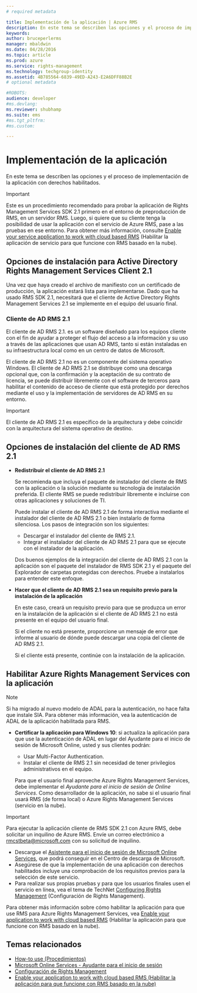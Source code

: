 ```yaml
---
# required metadata

title: Implementación de la aplicación | Azure RMS
description: En este tema se describen las opciones y el proceso de implementación de la aplicación con derechos habilitados
keywords:
author: bruceperlerms
manager: mbaldwin
ms.date: 04/28/2016
ms.topic: article
ms.prod: azure
ms.service: rights-management
ms.technology: techgroup-identity
ms.assetid: 4B785564-6839-49ED-A243-E2A6DFF88B2E
# optional metadata

#ROBOTS:
audience: developer
#ms.devlang:
ms.reviewer: shubhamp
ms.suite: ems
#ms.tgt_pltfrm:
#ms.custom:

---
```


# Implementación de la aplicación


En este tema se describen las opciones y el proceso de implementación de la aplicación con derechos habilitados.

> [!IMPORTANT]
> Este es un procedimiento recomendado para probar la aplicación de Rights Management Services SDK 2.1 primero en el entorno de preproducción de RMS, en un servidor RMS. Luego, si quiere que su cliente tenga la posibilidad de usar la aplicación con el servicio de Azure RMS, pase a las pruebas en ese entorno. Para obtener más información, consulte [Enable your service application to work with cloud based RMS](how-to-use-file-api-with-aadrm-cloud.md) (Habilitar la aplicación de servicio para que funcione con RMS basado en la nube).

 

## Opciones de instalación para Active Directory Rights Management Services Client 2.1

Una vez que haya creado el archivo de manifiesto con un certificado de producción, la aplicación estará lista para implementarse. Dado que ha usado RMS SDK 2.1, necesitará que el cliente de Active Directory Rights Management Services 2.1 se implemente en el equipo del usuario final.

### Cliente de AD RMS 2.1

El cliente de AD RMS 2.1. es un software diseñado para los equipos cliente con el fin de ayudar a proteger el flujo del acceso a la información y su uso a través de las aplicaciones que usan AD RMS, tanto si están instaladas en su infraestructura local como en un centro de datos de Microsoft.

El cliente de AD RMS 2.1 no es un componente del sistema operativo Windows. El cliente de AD RMS 2.1 se distribuye como una descarga opcional que, con la confirmación y la aceptación de su contrato de licencia, se puede distribuir libremente con el software de terceros para habilitar el contenido de acceso de cliente que está protegido por derechos mediante el uso y la implementación de servidores de AD RMS en su entorno.

> [!IMPORTANT]
> El cliente de AD RMS 2.1 es específico de la arquitectura y debe coincidir con la arquitectura del sistema operativo de destino.


## Opciones de instalación del cliente de AD RMS 2.1

-   **Redistribuir el cliente de AD RMS 2.1**

    Se recomienda que incluya el paquete de instalador del cliente de RMS con la aplicación o la solución mediante su tecnología de instalación preferida. El cliente RMS se puede redistribuir libremente e incluirse con otras aplicaciones y soluciones de TI.

    Puede instalar el cliente de AD RMS 2.1 de forma interactiva mediante el instalador del cliente de AD RMS 2.1 o bien instalarlo de forma silenciosa. Los pasos de integración son los siguientes:

    -   Descargar el instalador del cliente de RMS 2.1.
    -   Integrar el instalador del cliente de AD RMS 2.1 para que se ejecute con el instalador de la aplicación.

    Dos buenos ejemplos de la integración del cliente de AD RMS 2.1 con la aplicación son el paquete del instalador de RMS SDK 2.1 y el paquete del Explorador de carpetas protegidas con derechos. Pruebe a instalarlos para entender este enfoque.

-   **Hacer que el cliente de AD RMS 2.1 sea un requisito previo para la instalación de la aplicación**

    En este caso, creará un requisito previo para que se produzca un error en la instalación de la aplicación si el cliente de AD RMS 2.1 no está presente en el equipo del usuario final.

    Si el cliente no está presente, proporcione un mensaje de error que informe al usuario de dónde puede descargar una copia del cliente de AD RMS 2.1.

    Si el cliente está presente, continúe con la instalación de la aplicación.

## Habilitar Azure Rights Management Services con la aplicación

> [!NOTE]
> Si ha migrado al nuevo modelo de ADAL para la autenticación, no hace falta que instale SIA. Para obtener más información, vea la autenticación de ADAL de la aplicación habilitada para RMS.

- **Certificar la aplicación para Windows 10**: si actualiza la aplicación para que use la autenticación de ADAL en lugar del Ayudante para el inicio de sesión de Microsoft Online, usted y sus clientes podrán:
  - Usar Multi-Factor Authentication.
  - Instalar el cliente de RMS 2.1 sin necesidad de tener privilegios administrativos en el equipo.
 
  Para que el usuario final aproveche Azure Rights Management Services, debe implementar el *Ayudante para el inicio de sesión de Online Services*. Como desarrollador de la aplicación, no sabe si el usuario final usará RMS (de forma local) o Azure Rights Management Services (servicio en la nube).

> [!IMPORTANT]
> Para ejecutar la aplicación cliente de RMS SDK 2.1 con Azure RMS, debe solicitar un inquilino de Azure RMS. Envíe un correo electrónico a <rmcstbeta@microsoft.com> con su solicitud de inquilino.

-   Descargue el [Asistente para el inicio de sesión de Microsoft Online Services](http://www.microsoft.com/en-us/download/details.aspx?id=28177), que podrá conseguir en el Centro de descarga de Microsoft.
-   Asegúrese de que la implementación de una aplicación con derechos habilitados incluye una comprobación de los requisitos previos para la selección de este servicio.
-   Para realizar sus propias pruebas y para que los usuarios finales usen el servicio en línea, vea el tema de TechNet [Configuring Rights Management](https://TechNet.Microsoft.Com/en-us/library/jj585002.aspx) (Configuración de Rights Management).

Para obtener más información sobre cómo habilitar la aplicación para que use RMS para Azure Rights Management Services, vea [Enable your application to work with cloud based RMS](how-to-use-file-api-with-aadrm-cloud.md) (Habilitar la aplicación para que funcione con RMS basado en la nube).

## Temas relacionados

* [How-to use (Procedimientos)](how-to-use-msipc.md)
* [Microsoft Online Services - Ayudante para el inicio de sesión](http://www.microsoft.com/en-us/download/details.aspx?id=28177)
* [Configuración de Rights Management](https://TechNet.Microsoft.Com/en-us/library/jj585002.aspx)
* [Enable your application to work with cloud based RMS (Habilitar la aplicación para que funcione con RMS basado en la nube)](how-to-use-file-api-with-aadrm-cloud.md)
 

 





<!--HONumber=Apr16_HO4-->


